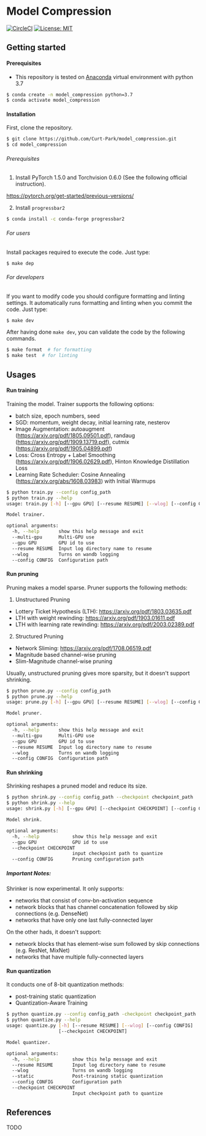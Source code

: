 # Model Compression

[![CircleCI](https://circleci.com/gh/circleci/circleci-docs.svg?style=shield)](https://circleci.com/gh/Curt-Park/model_compression)
[![License: MIT](https://img.shields.io/badge/License-MIT-green.svg)](https://opensource.org/licenses/MIT)

## Getting started

#### Prerequisites
* This repository is tested on [Anaconda](https://www.anaconda.com/distribution/) virtual environment with python 3.7
```bash
$ conda create -n model_compression python=3.7
$ conda activate model_compression
```

#### Installation
First, clone the repository.
```bash
$ git clone https://github.com/Curt-Park/model_compression.git
$ cd model_compression
```

###### Prerequisites

1. Install PyTorch 1.5.0 and Torchvision 0.6.0 (See the following official instruction).

https://pytorch.org/get-started/previous-versions/

2. Install `progressbar2`

```bash
$ conda install -c conda-forge progressbar2
```

###### For users
Install packages required to execute the code. Just type:
```bash
$ make dep
```

###### For developers

If you want to modify code you should configure formatting and linting settings. It automatically runs formatting and linting when you commit the code. Just type:
```bash
$ make dev
```

After having done `make dev`, you can validate the code by the following commands.
```bash
$ make format  # for formatting
$ make test  # for linting
```

## Usages

#### Run training
Training the model. Trainer supports the following options:
  - batch size, epoch numbers, seed
  - SGD: momentum, weight decay, initial learning rate, nesterov
  - Image Augmentation: autoaugment (https://arxiv.org/pdf/1805.09501.pdf), randaug (https://arxiv.org/pdf/1909.13719.pdf), cutmix (https://arxiv.org/pdf/1905.04899.pdf)
  - Loss: Cross Entropy + Label Smoothing (https://arxiv.org/pdf/1906.02629.pdf), Hinton Knowledge Distillation Loss
  - Learning Rate Scheduler: Cosine Annealing (https://arxiv.org/abs/1608.03983) with Initial Warmups

```bash
$ python train.py --config config_path
$ python train.py --help
usage: train.py [-h] [--gpu GPU] [--resume RESUME] [--wlog] [--config CONFIG]

Model trainer.

optional arguments:
  -h, --help       show this help message and exit
  --multi-gpu      Multi-GPU use
  --gpu GPU        GPU id to use
  --resume RESUME  Input log directory name to resume
  --wlog           Turns on wandb logging
  --config CONFIG  Configuration path
```

#### Run pruning
Pruning makes a model sparse. Pruner supports the following methods:

1. Unstructured Pruning
  - Lottery Ticket Hypothesis (LTH): https://arxiv.org/pdf/1803.03635.pdf
  - LTH with weight rewinding: https://arxiv.org/pdf/1903.01611.pdf
  - LTH with learning rate rewinding: https://arxiv.org/pdf/2003.02389.pdf
2. Structured Pruning
  - Network Sliming: https://arxiv.org/pdf/1708.06519.pdf
  - Magnitude based channel-wise pruning
  - Slim-Magnitude channel-wise pruning

Usually, unstructured pruning gives more sparsity, but it doesn't support shrinking.

```bash
$ python prune.py --config config_path 
$ python prune.py --help
usage: prune.py [-h] [--gpu GPU] [--resume RESUME] [--wlog] [--config CONFIG]

Model pruner.

optional arguments:
  -h, --help       show this help message and exit
  --multi-gpu      Multi-GPU use
  --gpu GPU        GPU id to use
  --resume RESUME  Input log directory name to resume
  --wlog           Turns on wandb logging
  --config CONFIG  Configuration path
```

#### Run shrinking
Shrinking reshapes a pruned model and reduce its size.

```bash
$ python shrink.py --config config_path --checkpoint checkpoint_path
$ python shrink.py --help
usage: shrink.py [-h] [--gpu GPU] [--checkpoint CHECKPOINT] [--config CONFIG]

Model shrink.

optional arguments:
  -h, --help            show this help message and exit
  --gpu GPU             GPU id to use
  --checkpoint CHECKPOINT
                        input checkpoint path to quantize
  --config CONFIG       Pruning configuration path
```


##### Important Notes:
Shrinker is now experimental. It only supports:
  - networks that consist of conv-bn-activation sequence
  - network blocks that has channel concatenation followed by skip connections (e.g. DenseNet)
  - networks that have only one last fully-connected layer

On the other hads, it doesn't support:
  - network blocks that has element-wise sum followed by skip connections (e.g. ResNet, MixNet)
  - networks that have multiple fully-connected layers


#### Run quantization
It conducts one of 8-bit quantization methods:
  - post-training static quantization
  - Quantization-Aware Training

```bash
$ python quantize.py --config config_path -checkpoint checkpoint_path
$ python quantize.py --help
usage: quantize.py [-h] [--resume RESUME] [--wlog] [--config CONFIG]
                   [--checkpoint CHECKPOINT]

Model quantizer.

optional arguments:
  -h, --help            show this help message and exit
  --resume RESUME       Input log directory name to resume
  --wlog                Turns on wandb logging
  --static              Post-training static quantization
  --config CONFIG       Configuration path
  --checkpoint CHECKPOINT
                        Input checkpoint path to quantize
```


## References
TODO
